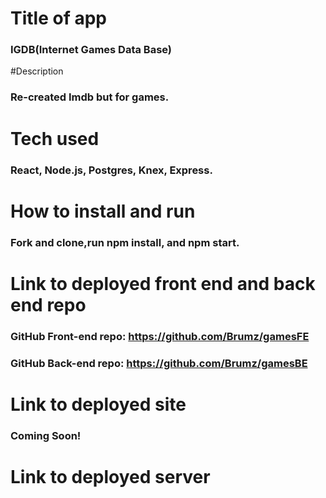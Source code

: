 # Title of app

### IGDB(Internet Games Data Base)

#Description

### Re-created Imdb but for games.

# Tech used

### React, Node.js, Postgres, Knex, Express.

# How to install and run

### Fork and clone,run npm install, and npm start.

# Link to deployed front end and back end repo

### GitHub Front-end repo: https://github.com/Brumz/gamesFE

### GitHub Back-end repo: https://github.com/Brumz/gamesBE

# Link to deployed site

### Coming Soon!

# Link to deployed server

### 
